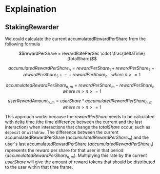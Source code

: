 # Explaination

## StakingRewarder
We could calculate the current accumulatedRewardPerShare from the following formula

$$rewardPerShare = rewardRatePerSec \cdot \frac{deltaTime}{totalShare}$$

$$accumulatedRewardPerShare_n = rewardPerShare_1 + rewardPerShare_2 + rewardPerShare_3 + \cdots + rewardPerShare_n \hspace{10pt} where \ n >= 1$$

$$accumulatedRewardPerShare_{n,m} = rewardPerShare_m - rewardPerShare_n \hspace{10pt} where \ m > n >= 1$$

$$userRewardAmount_{n,m} = userShare * accumulatedRewardPerShare_{n,m}  \hspace{10pt} where \ m > n >= 1$$

This approach works because the $rewardPerShare$ needs to be calculated with delta time (the time difference between the current and the last interaction) when interactions that change the $totalShare$ occur, such as `deposit` or `withdraw`. The difference between the current accumulatedRewardPerShare ($accumulatedRewardPerShare_m$) and the user's last accumulatedRewardPerShare ($accumulatedRewardPerShare_n$) represents the reward per share for that user in that period ($accumulatedRewardPerShare_{n,m}$). Multiplying this rate by the current $userShare$ will give the amount of reward tokens that should be distributed to the user within that time frame.